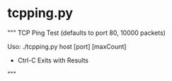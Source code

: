 # tcpping.py

"""
TCP Ping Test (defaults to port 80, 10000 packets)

Uso: ./tcpping.py host [port] [maxCount]

- Ctrl-C Exits with Results

"""
